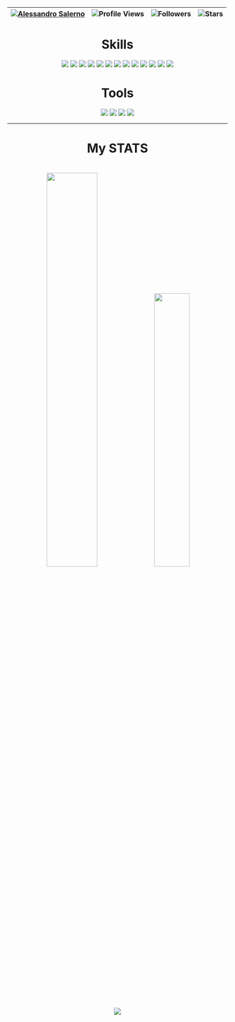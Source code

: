| [![Alessandro Salerno](https://img.shields.io/badge/fydado-<COLOR>.svg)](https://shields.io/) | ![Profile Views](https://komarev.com/ghpvc/?username=fydado&color=green) | ![Followers](https://img.shields.io/github/followers/fydado) | ![Stars](https://img.shields.io/github/stars/fydado?label=Profile%20Stars&logo=Profile%20stars&logoColor=g) |
--| --| --| --|


<h1 align="center">Skills</h1>
<div align="center">
  <img src="https://img.shields.io/badge/C/C++%20-%23323330.svg?&style=for-the-badge&logo=cplusplus&logoColor=#00599C"/>
  <img src="https://img.shields.io/badge/assembly-%23ED8B00.svg?&style=for-the-badge&logo=automatic&logoColor=white"/>
  <img src="https://img.shields.io/badge/java-%23ED8B00.svg?style=for-the-badge&logo=openjdk&logoColor=white"/>
  <img src="https://img.shields.io/badge/javascript-%23323330.svg?style=for-the-badge&logo=javascript&logoColor=%23F7DF1E"/>
  <img src="https://img.shields.io/badge/php-%23777BB4.svg?style=for-the-badge&logo=php&logoColor=white"/>
  <img src="https://img.shields.io/badge/mysql-4479A1.svg?style=for-the-badge&logo=mysql&logoColor=white"/>
  <img src="https://img.shields.io/badge/sqlite-%2307405e.svg?style=for-the-badge&logo=sqlite&logoColor=white"/>
  
  <img src="https://img.shields.io/badge/HTML5-E34F26?style=for-the-badge&logo=html5&logoColor=white"/>
  <img src="https://img.shields.io/badge/CSS3-1572B6?style=for-the-badge&logo=css3&logoColor=white"/>
  <img src="https://img.shields.io/badge/latex-%23008080.svg?style=for-the-badge&logo=latex&logoColor=white"/>
  <img src="[https://img.shields.io/badge/Markdown-000000?style=for-the-badge&logo=markdown&logoColor=white](https://img.shields.io/badge/Obsidian-%23483699.svg?style=for-the-badge&logo=obsidian&logoColor=white)"/>
  <img src="https://img.shields.io/badge/git%20-%FCC624.svg?&style=for-the-badge&logo=git&logoColor=white"/>
  <img src="https://img.shields.io/badge/github-%23121011.svg?style=for-the-badge&logo=github&logoColor=white">
</div>

<h1 align="center">Tools</h1>
<div align="center">
  <img src="https://img.shields.io/badge/Windows-0078D6?style=for-the-badge&logo=windows&logoColor=white">
  <img src="https://img.shields.io/badge/Visual%20Studio%20Code-0078d7.svg?style=for-the-badge&logo=visual-studio-code&logoColor=white">
  <img src="https://img.shields.io/badge/Firefox-FF7139?style=for-the-badge&logo=Firefox-Browser&logoColor=white">
  <img src="https://img.shields.io/badge/github%20actions-%232671E5.svg?style=for-the-badge&logo=githubactions&logoColor=white">
</div>

---

<h1 align="center">My STATS<h1>
<div align="center">
  <img src="https://github-readme-streak-stats.herokuapp.com/?user=fydado&theme=dark&hide_border=falsehttps://github-readme-streak-stats.herokuapp.com/?user=fydado&theme=dark&hide_border=false" width="48%">

  <img src="https://github-readme-stats.vercel.app/api/top-langs/?username=fydado&theme=dark&layout=compact&include_all_commits=true&count_private=false" width="40%">
  <br><br>
  <img src="https://github-profile-trophy.vercel.app/?username=fydado&theme=onedark">
</div>

